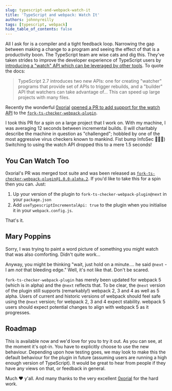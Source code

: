 ```yaml
---
slug: typescript-and-webpack-watch-it
title: 'TypeScript and webpack: Watch It'
authors: johnnyreilly
tags: [typescript, webpack]
hide_table_of_contents: false
---
```


All I ask for is a compiler and a tight feedback loop. Narrowing the gap between making a change to a program and seeing the effect of that is a productivity boon. The TypeScript team are wise cats and dig this. They've taken strides to improve the developer experience of TypeScript users by [introducing a "watch" API which can be leveraged by other tools](https://github.com/Microsoft/TypeScript/wiki/Using-the-Compiler-API#writing-an-incremental-program-watcher). To quote the docs:

<!--truncate-->

> TypeScript 2.7 introduces two new APIs: one for creating "watcher" programs that provide set of APIs to trigger rebuilds, and a "builder" API that watchers can take advantage of... This can speed up large projects with many files.

Recently the wonderful [0xorial](https://github.com/0xorial) [opened a PR to add support for the watch API](https://github.com/Realytics/fork-ts-checker-webpack-plugin/pull/198) to the [`fork-ts-checker-webpack-plugin`](https://github.com/Realytics/fork-ts-checker-webpack-plugin).

I took this PR for a spin on a large project that I work on. With my machine, I was averaging 12 seconds between incremental builds. (I will charitably describe the machine in question as "challenged"; hobbled by one of the most aggressive virus checkers known to mankind. Fist bump InfoSec 🤜🤛😉) Switching to using the watch API dropped this to a mere 1.5 seconds!

## You Can Watch Too

0xorial's PR was merged toot suite and was been released as [`fork-ts-checker-webpack-plugin@1.0.0-alpha.2`](https://github.com/Realytics/fork-ts-checker-webpack-plugin/releases/tag/v1.0.0-alpha.2). If you'd like to take this for a spin then you can. Just:

1. Up your version of the plugin to `fork-ts-checker-webpack-plugin@next` in your `package.json`
2. Add `useTypescriptIncrementalApi: true` to the plugin when you initialise it in your `webpack.config.js`.

That's it.

## Mary Poppins

Sorry, I was trying to paint a word picture of something you might watch that was also comforting. Didn't quite work...

Anyway, you might be thinking "wait, just hold on a minute.... he said `@next` \- I am _not_ that bleeding edge." Well, it's not like that. Don't be scared.

`fork-ts-checker-webpack-plugin` has merely been updated for webpack 5 (which is in alpha) and the `@next` reflects that. To be clear, the `@next` version of the plugin still supports (remarkably!) webpack 2, 3 and 4 as well as 5 alpha. Users of current and historic versions of webpack should feel safe using the `@next` version; for webpack 2, 3 and 4 expect stability. webpack 5 users should expect potential changes to align with webpack 5 as it progresses.

## Roadmap

This is available now and we'd love for you to try it out. As you can see, at the moment it's opt-in. You have to explicitly choose to use the new behaviour. Depending upon how testing goes, we may look to make this the default behaviour for the plugin in future (assuming users are running a high enough version of TypeScript). It would be great to hear from people if they have any views on that, or feedback in general.

Much ❤️ y'all. And many thanks to the very excellent [0xorial](https://github.com/0xorial) for the hard work.
